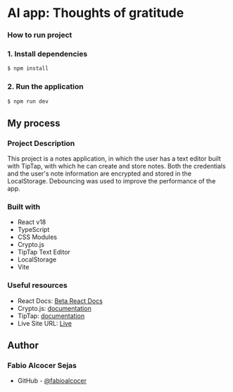 # AI app: Thoughts of gratitude

### How to run project

### 1. Install dependencies

```zsh
$ npm install
```
### 2. Run the application
```zsh
$ npm run dev
```

## My process

### Project Description
This project is a notes application, in which the user has a text editor built with TipTap, with which he can create and store notes. Both the credentials and the user's note information are encrypted and stored in the LocalStorage. Debouncing was used to improve the performance of the app.

### Built with

- React v18
- TypeScript
- CSS Modules
- Crypto.js
- TipTap Text Editor
- LocalStorage
- Vite

### Useful resources
- React Docs: [Beta React Docs](https://beta.reactjs.org/)
- Crypto.js: [documentation](https://cryptojs.gitbook.io/docs/)
- TipTap: [documentation](https://tiptap.dev/)
- Live Site URL: [Live](notes-ts-crypto.vercel.app)

## Author
### Fabio Alcocer Sejas

- GitHub - [@fabioalcocer](https://github.com/fabioalcocer/)
